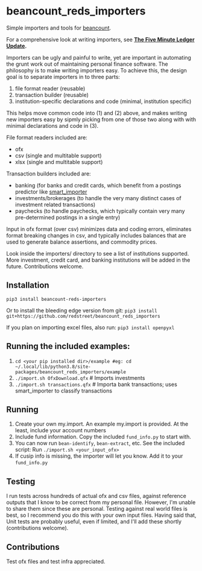 # beancount_reds_importers

Simple importers and tools for [beancount](https://github.com/beancount/beancount).

For a comprehensive look at writing importers, see
**[The Five Minute Ledger Update](https://reds-rants.netlify.app/personal-finance/the-five-minute-ledger-update/).**

Importers can be ugly and painful to write, yet are important in automating the grunt
work out of maintaining personal finance software. The philosophy is to make writing
importers easy. To achieve this, the design goal is to separate importers in to three
parts:

1. file format reader (reusable)
2. transaction builder (reusable)
3. institution-specific declarations and code (minimal, institution specific)

This helps move common code into (1) and (2) above, and makes writing new importers easy
by sipmly picking from one of those two along with with minimal declarations and code in
(3).

File format readers included are:
- ofx
- csv (single and multitable support)
- xlsx (single and multitable support)

Transaction builders included are:
- banking (for banks and credit cards, which benefit from a postings predictor like
  [smart_importer](https://github.com/beancount/smart_importer)
- investments/brokerages (to handle the very many distinct cases of investment related
  transactions)
- paychecks (to handle paychecks, which typically contain very many pre-determined
  postings in a single entry)

Input in ofx format (over csv) minimizes data and coding errors, eliminates format
breaking changes in csv, and typically includes balances that are used to generate
balance assertions, and commodity prices.

Look inside the importers/ directory to see a list of institutions supported. More
investment, credit card, and banking institutions will be added in the future.
Contributions welcome.

## Installation
`pip3 install beancount-reds-importers`

Or to install the bleeding edge version from git:
`pip3 install git+https://github.com/redstreet/beancount_reds_importers`

If you plan on importing excel files, also run:
`pip3 install openpyxl`

## Running the included examples:
1. `cd <your pip installed dir>/example #eg: cd ~/.local/lib/python3.8/site-packages/beancount_reds_importers/example`
2. `./import.sh OfxDownload.qfx` # Imports investments
3. `./import.sh transactions.qfx` # Importa bank transactions; uses smart_importer to classify transactions

## Running
1. Create your own my.import. An example my.import is provided. At the least, include your account numbers
2. Include fund information. Copy the included `fund_info.py` to start with.
3. You can now run `bean-identify`, `bean-extract`, etc. See the included script: Run `./import.sh <your_input_ofx>`
4. If cusip info is missing, the importer will let you know. Add it to your `fund_info.py`

## Testing
I run tests across hundreds of actual ofx and csv files, against reference outputs that
I know to be correct from my personal file. However, I'm unable to share them since
these are personal. Testing against real world files is best, so I recommend you do this
with your own input files. Having said that, Unit tests are probably useful, even if
limited, and I'll add these shortly (contributions welcome).

## Contributions
Test ofx files and test infra appreciated.
